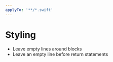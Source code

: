 ```yaml
---
applyTo: '**/*.swift'
---
```


# Styling

- Leave empty lines around blocks
- Leave an empty line before return statements
